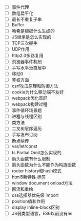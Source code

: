 - [ ] 事件代理
- [ ] 数组扁平化
- [ ] 最长不重复子串
- [ ] Buffer
- [ ] 哈希是根据什么生成的
- [ ] JS继承是怎么实现的
- [ ] TCP三次握手
- [ ] UDP作用
- [ ] http2.0多路复用
- [ ] 浏览器事件机制
- [ ] 手写水平垂直居中
- [ ] 移动0
- [ ] 鉴权方面
- [ ] csrf攻击原理和防御方法
- [ ] cookie为什么移动端不友好
- [ ] webpack优化首屏
- [ ] webpack构建过程
- [ ] 事件循环场景题
- [ ] 进程与线程区别
- [ ] 类方法
- [ ] 二叉树层序遍历
- [ ] 手写发布订阅
- [ ] 断点续传
- [ ] var/let/const 
- [ ] ts Partial Omit怎么实现的
- [ ] 箭头函数有什么限制
- [ ] 箭头函数为什么不能作为构造函数
- [ ] router history和hash模式
- [ ] html5新特性 标签
- [ ] window document onload方法
- [ ] 回流和重绘
- [ ] css选择器优先级  import
- [ ] position值和作用
- [ ] display inline-block区别
- [ ] JS弱类型语言，ES6以前没有lei